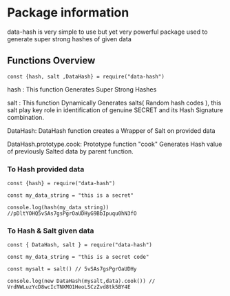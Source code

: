 
# Package information

data-hash is very simple to use but yet very powerful package used to generate super strong hashes of given data

## Functions Overview

```
const {hash, salt ,DataHash} = require("data-hash")

```

hash : This function Generates Super Strong Hashes

salt : This function Dynamically Generates salts( Random hash codes ), this salt play key role in identification of genuine SECRET and its Hash Signature combination.

DataHash: DataHash function creates a Wrapper of Salt on provided data

DataHash.prototype.cook: Prototype function "cook" Generates Hash value of previously Salted data by parent function.


### To Hash provided data

```
const {hash} = require("data-hash")

const my_data_string = "this is a secret"

console.log(hash(my_data_string)) //pDltYOHQ5vSAs7gsPgrOaUDHyG9BbIpuqu0hN3fO

```

### To Hash & Salt given data

```
const { DataHash, salt } = require("data-hash")

const my_data_string = "this is a secret code"

const mysalt = salt() // 5vSAs7gsPgrOaUDHy

console.log(new DataHash(mysalt,data).cook()) // VrdNWLuzYcD8wcIcTNXMO1HeoLSCzZvd8tk5BY4E

```